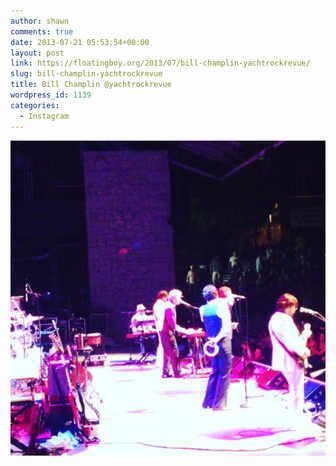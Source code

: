 ```yaml
---
author: shawn
comments: true
date: 2013-07-21 05:53:54+00:00
layout: post
link: https://floatingboy.org/2013/07/bill-champlin-yachtrockrevue/
slug: bill-champlin-yachtrockrevue
title: Bill Champlin @yachtrockrevue
wordpress_id: 1139
categories:
  - Instagram
---
```


[![Bill Champlin @yachtrockrevue](/assets/media/2013/07/3b24ac00f1aa11e2a3d522000a9f13e2_7.jpg)](/assets/media/2013/07/3b24ac00f1aa11e2a3d522000a9f13e2_7.jpg)
